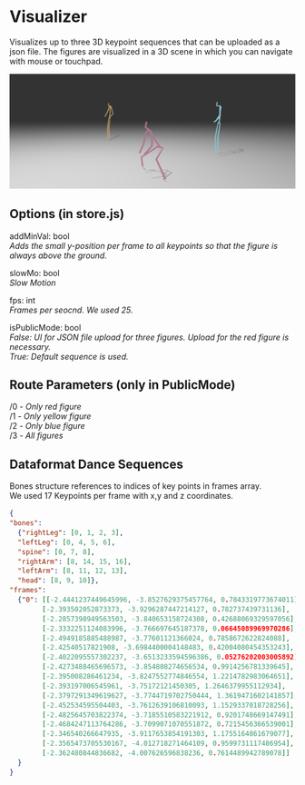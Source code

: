 # Visualizer
Visualizes up to three 3D keypoint sequences that can be uploaded as a json file. The figures are visualized in a 3D scene in which you can navigate with mouse or touchpad. 


![alt text](https://github.com/deep-dance/visualizer/blob/main/SceneScreenshot.png)


## Options (in store.js)
addMinVal: bool </br>
<i>Adds the small y-position per frame to all keypoints so that the figure is always above the ground. </i>

slowMo: bool</br>
<i>Slow Motion</i>

fps: int</br>
<i>Frames per seocnd. We used 25.</i>


isPublicMode: bool</br>
<i>False: UI for JSON file upload for three figures. Upload for the red figure is necessary. </i></br>
<i>True: Default sequence is used. </i>

## Route Parameters (only in PublicMode)
/0 - <i>Only red figure</i></br>
/1 - <i>Only yellow figure</i></br>
/2 - <i>Only blue figure</i></br>
/3 - <i>All figures</i></br>

## Dataformat Dance Sequences
Bones structure references to indices of key points in frames array.</br>
We used 17 Keypoints per frame with x,y and z coordinates.
```json
{
"bones": 
  {"rightLeg": [0, 1, 2, 3], 
  "leftLeg": [0, 4, 5, 6], 
  "spine": [0, 7, 8], 
  "rightArm": [8, 14, 15, 16], 
  "leftArm": [8, 11, 12, 13], 
  "head": [8, 9, 10]}, 
"frames": 
  {"0": [[-2.4441237449645996, -3.8527629375457764, 0.7843319773674011], 
        [-2.393502052873373, -3.9296287447214127, 0.782737439731136], 
        [-2.2857398949563503, -3.840653158724308, 0.42688069329597056], 
        [-2.3332251124083996, -3.766697645187378, 0.06645089969970286], 
        [-2.4949185885488987, -3.77601121366024, 0.7858672622824088], 
        [-2.42540517821908, -3.6984400004148483, 0.42004080454353243], 
        [-2.4022095557302237, -3.6513233594596386, 0.05276202003005892], 
        [-2.4273488465696573, -3.854808274656534, 0.9914256781339645], 
        [-2.395008286461234, -3.8247552774846554, 1.2214782983064651], 
        [-2.393197006545961, -3.75172121450305, 1.2646379955112934], 
        [-2.3797291349619627, -3.7744719702750444, 1.3619471602141857], 
        [-2.452534595504403, -3.7612639106810093, 1.1529337018728256], 
        [-2.4825645703822374, -3.7185510583221912, 0.9201748669147491], 
        [-2.4684247113764286, -3.7099071070551872, 0.7215456366539001], 
        [-2.346540266647935, -3.9117653854191303, 1.1755164861679077], 
        [-2.3565473705530167, -4.012718271464109, 0.9599731117486954], 
        [-2.362480844836682, -4.007626596838236, 0.7614489942789078]]
  }
}
```

